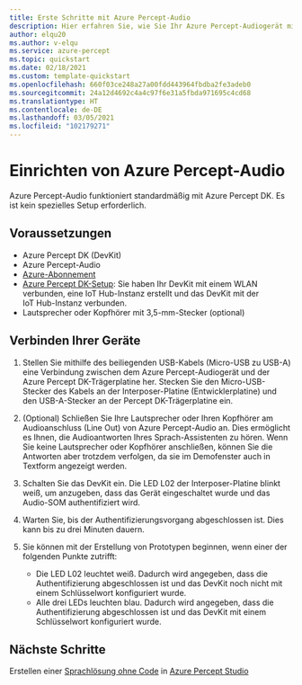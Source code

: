 ```yaml
---
title: Erste Schritte mit Azure Percept-Audio
description: Hier erfahren Sie, wie Sie Ihr Azure Percept-Audiogerät mit Azure Percept DK verbinden.
author: elqu20
ms.author: v-elqu
ms.service: azure-percept
ms.topic: quickstart
ms.date: 02/18/2021
ms.custom: template-quickstart
ms.openlocfilehash: 660f03ce248a27a00fdd443964fbdba2fe3adeb0
ms.sourcegitcommit: 24a12d4692c4a4c97f6e31a5fbda971695c4cd68
ms.translationtype: HT
ms.contentlocale: de-DE
ms.lasthandoff: 03/05/2021
ms.locfileid: "102179271"
---
```

# <a name="azure-percept-audio-setup"></a>Einrichten von Azure Percept-Audio

Azure Percept-Audio funktioniert standardmäßig mit Azure Percept DK. Es ist kein spezielles Setup erforderlich.

## <a name="prerequisites"></a>Voraussetzungen

- Azure Percept DK (DevKit)
- Azure Percept-Audio
- [Azure-Abonnement](https://azure.microsoft.com/free/)
- [Azure Percept DK-Setup](./quickstart-percept-dk-set-up.md): Sie haben Ihr DevKit mit einem WLAN verbunden, eine IoT Hub-Instanz erstellt und das DevKit mit der IoT Hub-Instanz verbunden.
- Lautsprecher oder Kopfhörer mit 3,5-mm-Stecker (optional)

## <a name="connecting-your-devices"></a>Verbinden Ihrer Geräte

1. Stellen Sie mithilfe des beiliegenden USB-Kabels (Micro-USB zu USB-A) eine Verbindung zwischen dem Azure Percept-Audiogerät und der Azure Percept DK-Trägerplatine her. Stecken Sie den Micro-USB-Stecker des Kabels an der Interposer-Platine (Entwicklerplatine) und den USB-A-Stecker an der Percept DK-Trägerplatine ein.
1. (Optional) Schließen Sie Ihre Lautsprecher oder Ihren Kopfhörer am Audioanschluss (Line Out) von Azure Percept-Audio an. Dies ermöglicht es Ihnen, die Audioantworten Ihres Sprach-Assistenten zu hören. Wenn Sie keine Lautsprecher oder Kopfhörer anschließen, können Sie die Antworten aber trotzdem verfolgen, da sie im Demofenster auch in Textform angezeigt werden. 

1. Schalten Sie das DevKit ein. Die LED L02 der Interposer-Platine blinkt weiß, um anzugeben, dass das Gerät eingeschaltet wurde und das Audio-SOM authentifiziert wird.

1. Warten Sie, bis der Authentifizierungsvorgang abgeschlossen ist. Dies kann bis zu drei Minuten dauern.

1. Sie können mit der Erstellung von Prototypen beginnen, wenn einer der folgenden Punkte zutrifft:

    - Die LED L02 leuchtet weiß. Dadurch wird angegeben, dass die Authentifizierung abgeschlossen ist und das DevKit noch nicht mit einem Schlüsselwort konfiguriert wurde.
    - Alle drei LEDs leuchten blau. Dadurch wird angegeben, dass die Authentifizierung abgeschlossen ist und das DevKit mit einem Schlüsselwort konfiguriert wurde.

## <a name="next-steps"></a>Nächste Schritte

Erstellen einer [Sprachlösung ohne Code](./tutorial-no-code-speech.md) in [Azure Percept Studio](https://go.microsoft.com/fwlink/?linkid=2135819)
